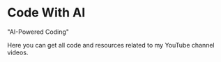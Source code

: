 # Code With AI 

"AI-Powered Coding"

Here you can get all code and resources related to my YouTube channel videos.
